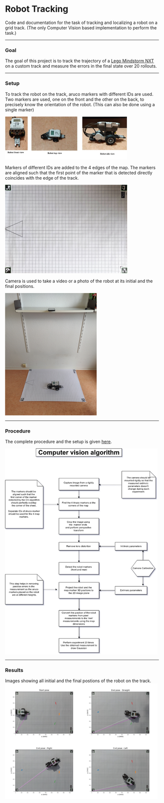 # Robot Tracking
Code and documentation for the task of tracking and localizing a robot on a grid track.
(The only Computer Vision based implementation to perform the task.)

--------------------------------
### Goal
The goal of this project is to track the trajectory of a [Lego Mindstorm NXT](https://robots.ieee.org/robots/mindstorms/) on a custom track and measure the errors in the final state over 20 rollouts.

--------------------------------
### Setup

To track the robot on the track, aruco markers with different IDs are used.
Two markers are used, one on the front and the other on the back, to precisely know the orientation of the robot. (This can also be done using a single marker)   

<img src="/images/collage.jpg" width="400">

Markers of different IDs are added to the 4 edges of the map.
The markers are aligned such that the first point of the marker that is detected directly coincides with the edge of the track. 

<img src="/images/map_small.png" width="400">

Camera is used to take a video or a photo of the robot at its initial and the final positions. 

<img src="/images/apparatus_front_view.png" width="300">

--------------------------------
### Procedure
The complete procedure and the setup is given [here](https://github.com/njanirudh/robot_tracking/blob/master/report/Report.pdf).

<img src="/images/pipeline.png" width="500">

--------------------------------
### Results
Images showing all initial and the final postions of the robot on the track.
<img src="/images/all_images.jpg" width="500">


